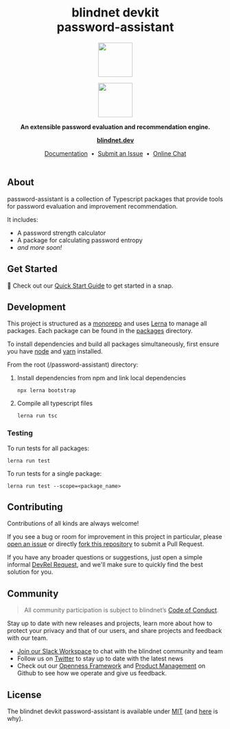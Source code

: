 <h1 align="center">
  blindnet devkit<br />
  password-assistant
</h1>

<p align=center><img src="https://user-images.githubusercontent.com/7578400/163277439-edd00509-1d1b-4565-a0d3-49057ebeb92a.png#gh-light-mode-only" height="80" /></p>
<p align=center><img src="https://user-images.githubusercontent.com/7578400/163549893-117bbd70-b81a-47fd-8e1f-844911e48d68.png#gh-dark-mode-only" height="80" /></p>

<p align="center">
  <strong>An extensible password evaluation and recommendation engine.</strong>
</p>

<p align="center">
  <a href="https://blindnet.dev"><strong>blindnet.dev</strong></a>
</p>

<p align="center">
  <a href="https://blindnet.dev/docs">Documentation</a>
  &nbsp;•&nbsp;
  <a href="https://github.com/blindnet-io/{project-short-name}/issues">Submit an Issue</a>
  &nbsp;•&nbsp;
  <a href="https://join.slack.com/t/blindnet/shared_invite/zt-1arqlhqt3-A8dPYXLbrnqz1ZKsz6ItOg">Online Chat</a>
  <br>
  <br>
</p>

## About

password-assistant is a collection of Typescript packages that provide tools 
for password evaluation and improvement recommendation.

It includes:
- A password strength calculator
- A package for calculating password entropy
- _and more soon!_

## Get Started

:rocket: Check out our [Quick Start Guide](https://blindnet.dev/docs/quickstart) to get started in a snap.

[//]: # (## Installation)

[//]: # ()
[//]: # (Use [{package manager or plateform}][install-tool] to install {project's name}:)

[//]: # ()
[//]: # (```bash)

[//]: # ({install-command})

[//]: # (```)

[//]: # (## Usage)

[//]: # ()
[//]: # (📑 The API reference of {type of project, e.g. this SDK} is available on [blindnet.dev]&#40;https://blindnet.dev/docs/api_reference/[path-to-project}/latest&#41;.)

## Development

This project is structured as a [monorepo](https://monorepo.tools/) and uses 
[Lerna](https://lerna.js.org/) to manage all packages. Each package can be 
found in the [packages](/packages) directory.

To install dependencies and build all packages simultaneously, first ensure you 
have [node](https://nodejs.org/en/) and [yarn](https://yarnpkg.com/) installed.

From the root (/password-assistant) directory:

1. Install dependencies from npm and link local dependencies
    ```
    npx lerna bootstrap
    ```

2. Compile all typescript files
    ```
    lerna run tsc
    ```
   
### Testing

To run tests for all packages:
   ```
   lerna run test
   ```

To run tests for a single package:
   ```
   lerna run test --scope=<package_name>
   ```

## Contributing

Contributions of all kinds are always welcome!

If you see a bug or room for improvement in this project in particular, please [open an issue][new-issue] or directly [fork this repository][fork] to submit a Pull Request.

If you have any broader questions or suggestions, just open a simple informal [DevRel Request][request], and we'll make sure to quickly find the best solution for you.

## Community

> All community participation is subject to blindnet’s [Code of Conduct][coc].

Stay up to date with new releases and projects, learn more about how to protect your privacy and that of our users, and share projects and feedback with our team.

- [Join our Slack Workspace][chat] to chat with the blindnet community and team
- Follow us on [Twitter][twitter] to stay up to date with the latest news
- Check out our [Openness Framework][openness] and [Product Management][product] on Github to see how we operate and give us feedback.

## License

The blindnet devkit password-assistant is available under [MIT][license] (and 
[here](https://github.com/blindnet-io/openness-framework/blob/main/docs/decision-records/DR-0001-oss-license.md) is why).

<!-- project's URLs -->
[new-issue]: https://github.com/blindnet-io/{project-short-name}/issues/new/choose
[fork]: https://github.com/blindnet-io/{project-short-name}/fork

<!-- common URLs -->
[devkit]: https://github.com/blindnet-io/blindnet.dev
[openness]: https://github.com/blindnet-io/openness-framework
[product]: https://github.com/blindnet-io/product-management
[request]: https://github.com/blindnet-io/devrel-management/issues/new?assignees=noelmace&labels=request%2Ctriage&template=request.yml&title=%5BRequest%5D%3A+
[chat]: https://join.slack.com/t/blindnet/shared_invite/zt-1arqlhqt3-A8dPYXLbrnqz1ZKsz6ItOg
[twitter]: https://twitter.com/blindnet_io
[docs]: https://blindnet.dev/docs
[changelog]: CHANGELOG.md
[license]: LICENSE
[coc]: https://github.com/blindnet-io/openness-framework/blob/main/CODE_OF_CONDUCT.md
